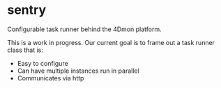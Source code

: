 sentry
============

Configurable task runner behind the 4Dmon platform.

This is a work in progress. Our current goal is to frame out a task runner class
that is:

- Easy to configure
- Can have multiple instances run in parallel
- Communicates via http
